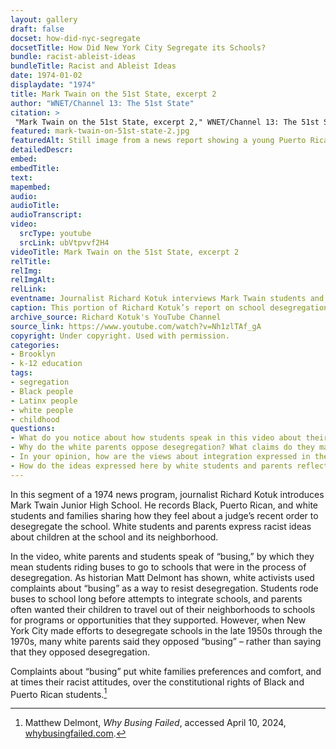 ```yaml
--- 
layout: gallery
draft: false
docset: how-did-nyc-segregate
docsetTitle: How Did New York City Segregate its Schools?
bundle: racist-ableist-ideas
bundleTitle: Racist and Ableist Ideas
date: 1974-01-02
displaydate: "1974"
title: Mark Twain on the 51st State, excerpt 2
author: "WNET/Channel 13: The 51st State"
citation: >
 "Mark Twain on the 51st State, excerpt 2," WNET/Channel 13: The 51st State, in New York City Civil Rights History Project, Accessed: [Month Day, Year], https://nyccivilrightshistory.org/gallery/mark-twain-on-51st-state-2.
featured: mark-twain-on-51st-state-2.jpg
featuredAlt: Still image from a news report showing a young Puerto Rican woman being interviewed
detailedDescr: 
embed: 
embedTitle: 
text: 
mapembed: 
audio: 
audioTitle: 
audioTranscript: 
video: 
  srcType: youtube
  srcLink: ubVtpvvf2H4
videoTitle: Mark Twain on the 51st State, excerpt 2
relTitle: 
relImg: 
relImgAlt: 
relLink: 
eventname: Journalist Richard Kotuk interviews Mark Twain students and parents about school desegregation.
caption: This portion of Richard Kotuk’s report on school desegregation at Mark Twain Junior High School includes interviews with Black, Puerto Rican, and white students and families.
archive_source: Richard Kotuk's YouTube Channel
source_link: https://www.youtube.com/watch?v=Nh1zlTAf_gA
copyright: Under copyright. Used with permission.
categories: 
- Brooklyn
- k-12 education
tags: 
- segregation
- Black people
- Latinx people
- white people
- childhood
questions: 
- What do you notice about how students speak in this video about their school, their community, and their fellow students? Where do the students agree, and where do they disagree? 
- Why do the white parents oppose desegregation? What claims do they make about busing and paying taxes? 
- In your opinion, how are the views about integration expressed in these videos similar and different from those expressed by students and parents today?
- How do the ideas expressed here by white students and parents reflect or connect to racist ideas of the time, including those represented in the [Moynihan Report](/topics/how-did-nyc-segregate/racist-ableist-ideas/the-controversial-moynihan-report)?
--- 
```


In this segment of a 1974 news program, journalist Richard Kotuk introduces Mark Twain Junior High School. He records Black, Puerto Rican, and white students and families sharing how they feel about a judge’s recent order to desegregate the school. White students and parents express racist ideas about children at the school and its neighborhood.

In the video, white parents and students speak of “busing,” by which they mean students riding buses to go to schools that were in the process of desegregation. As historian Matt Delmont has shown, white activists used complaints about “busing” as a way to resist desegregation. Students rode buses to school long before attempts to integrate schools, and parents often wanted their children to travel out of their neighborhoods to schools for programs or opportunities that they supported. However, when New York City made efforts to desegregate schools in the late 1950s through the 1970s, many white parents said they opposed “busing” – rather than saying that they opposed desegregation.

Complaints about “busing” put white families preferences and comfort, and at times their racist attitudes, over the constitutional rights of Black and Puerto Rican students.[^1]

[^1]: Matthew Delmont, *Why Busing Failed*, accessed April 10, 2024, [whybusingfailed.com](https://whybusingfailed.com).
